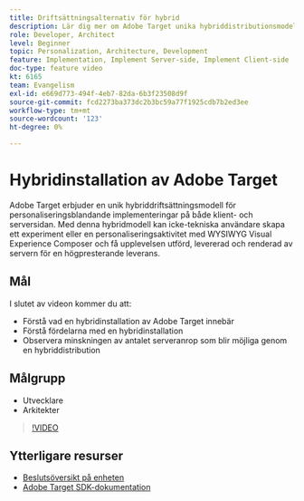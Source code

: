 ```yaml
---
title: Driftsättningsalternativ för hybrid
description: Lär dig mer om Adobe Target unika hybriddistributionsmodell för personaliseringsblandande implementeringar på både klient- och serversidan.
role: Developer, Architect
level: Beginner
topic: Personalization, Architecture, Development
feature: Implementation, Implement Server-side, Implement Client-side
doc-type: feature video
kt: 6165
team: Evangelism
exl-id: e669d773-494f-4eb7-82da-6b3f23508d9f
source-git-commit: fcd2273ba373dc2b3bc59a77f1925cdb7b2ed3ee
workflow-type: tm+mt
source-wordcount: '123'
ht-degree: 0%

---
```


# Hybridinstallation av Adobe Target

Adobe Target erbjuder en unik hybriddriftsättningsmodell för personaliseringsblandande implementeringar på både klient- och serversidan. Med denna hybridmodell kan icke-tekniska användare skapa ett experiment eller en personaliseringsaktivitet med WYSIWYG Visual Experience Composer och få upplevelsen utförd, levererad och renderad av servern för en högpresterande leverans.

## Mål

I slutet av videon kommer du att:

* Förstå vad en hybridinstallation av Adobe Target innebär
* Förstå fördelarna med en hybridinstallation
* Observera minskningen av antalet serveranrop som blir möjliga genom en hybriddistribution

## Målgrupp

* Utvecklare
* Arkitekter

>[!VIDEO](https://video.tv.adobe.com/v/41698/?quality=12)

## Ytterligare resurser

* [Beslutsöversikt på enheten](https://experienceleague.adobe.com/sv/docs/target-learn/tutorials/implementation/on-device-decisioning-overview#implementation)
* [Adobe Target SDK-dokumentation](https://experienceleague.adobe.com/sv/docs/target-dev/developer/server-side/on-device-decisioning/overview)
